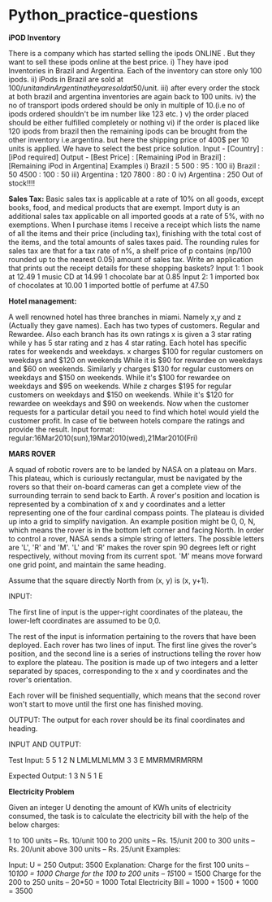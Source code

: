 # Python_practice-questions

**iPOD Inventory**

There is a company which has started selling the ipods ONLINE . But they want to sell these ipods online at the best price.
i) They have ipod Inventories in Brazil and Argentina. Each of the inventory can store only 100 ipods.
ii) iPods in Brazil are sold at 100$/unit and in Argentina they are sold at 50$/unit.
iii) after every order the stock at both brazil and argentina inventories are again back to 100 units.
iv) the no of transport ipods ordered should be only in multiple of 10.(i.e no of ipods ordered shouldn't be im number like 123 etc. )
v) the order placed should be either fulfilled completely or nothing
vi) if the order is placed like 120 ipods from brazil then the remaining ipods can be brought from the other inventory i.e.argentina. but here the shipping price of 400$ per 10 units is applied.
We have to select the best price solution.
Input - [Country] : [iPod required]
Output - [Best Price] : [Remaining iPod in Brazil] : [Remaining iPod in Argentina]
Examples
i) Brazil : 5
500 : 95 : 100
ii) Brazil : 50
4500 : 100 : 50
iii) Argentina : 120
7800 : 80 : 0
iv) Argentina : 250
Out of stock!!!!

**Sales Tax:**
Basic sales tax is applicable at a rate of 10% on all goods, except books, food, and medical products that are exempt. Import duty is an additional sales tax applicable on all imported goods at a rate of 5%, with no exemptions.
When I purchase items I receive a receipt which lists the name of all the items and their price (including tax), finishing with the total cost of the items, and the total amounts
of sales taxes paid. The rounding rules for sales tax are that for a tax rate of n%,
a shelf price of p contains (np/100 rounded up to the nearest 0.05) amount of sales tax.
Write an application that prints out the receipt details for these shopping baskets?
Input 1:
1 book at 12.49
1 music CD at 14.99
1 chocolate bar at 0.85
Input 2:
1 imported box of chocolates at 10.00
1 imported bottle of perfume at 47.50

**Hotel management:**

A well renowned hotel has three branches in miami. Namely x,y and z (Actually they gave names). Each has two types of customers. Regular and Rewardee. Also each branch has its own ratings x is given a 3 star rating while y has 5 star rating and z has 4 star rating. Each hotel has specific rates for weekends and weekdays. x charges $100 for regular customers on weekdays and $120 on weekends While it is $90 for rewardee on weekdays  and $60 on weekends. Similarly y charges $130 for regular customers on weekdays and $150 on weekends. While it's $100 for rewardee on weekdays and $95 on weekends. While z charges $195 for regular customers on weekdays and $150 on weekends. While it's $120 for rewardee on weekdays and $90 on weekends.
Now when the customer requests for a particular detail you need to find which hotel would yield the customer profit.
In case of tie between hotels compare the ratings and provide the result.
Input format: regular:16Mar2010(sun),19Mar2010(wed),21Mar2010(Fri)

**MARS ROVER**

A squad of robotic rovers are to be landed by NASA on a plateau on Mars. This plateau, which is curiously rectangular, must be navigated by the rovers so that their on-board cameras can get a complete view of the surrounding terrain to send back to Earth. 
          A rover's position and location is represented by a combination of x and y coordinates and a letter representing one of the four cardinal compass points. The plateau is divided up into a grid to simplify navigation. An example position might be 0, 0, N, which means the rover is in the bottom left corner and facing North.
          In order to control a rover, NASA sends a simple string of letters. The possible letters are 'L', 'R' and 'M'. 'L' and 'R' makes the rover spin 90 degrees left or right respectively, without moving from its current spot. 'M' means move forward one grid point, and maintain the same heading.

Assume that the square directly North from (x, y) is (x, y+1).

INPUT:

The first line of input is the upper-right coordinates of the plateau, the lower-left coordinates are assumed to be 0,0.

The rest of the input is information pertaining to the rovers that have been deployed. Each rover has two lines of input. The first line gives the rover's position, and the second line is a series of instructions telling the rover how to explore the plateau.
The position is made up of two integers and a letter separated by spaces, corresponding to the x and y coordinates and the rover's orientation.

Each rover will be finished sequentially, which means that the second rover won't start to move until the first one has finished moving.

OUTPUT:
The output for each rover should be its final coordinates and heading.

INPUT AND OUTPUT:

Test Input:
5 5
1 2 N
LMLMLMLMM
3 3 E
MMRMMRMRRM

Expected Output:
1 3 N
5 1 E


**Electricity Problem**

Given an integer U denoting the amount of KWh units of electricity consumed, the task is to calculate the electricity bill with the help of the below charges: 
 

1 to 100 units – Rs. 10/unit
100 to 200 units – Rs. 15/unit
200 to 300 units – Rs. 20/unit
above 300 units – Rs. 25/unit
Examples: 
 

Input: U = 250 
Output: 3500 
Explanation: 
Charge for the first 100 units – 10*100 = 1000 
Charge for the 100 to 200 units – 15*100 = 1500 
Charge for the 200 to 250 units – 20*50 = 1000 
Total Electricity Bill = 1000 + 1500 + 1000 = 3500





